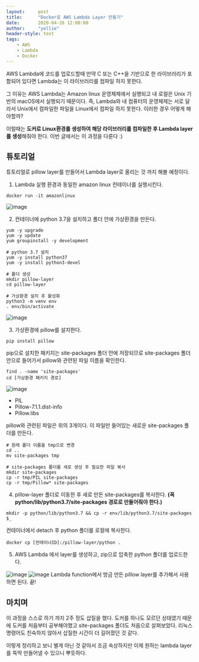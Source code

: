 ```yaml
---
layout:     post
title:      "Docker로 AWS Lambda Layer 만들기"
date:       2020-04-26 12:00:00
author:     "yellie"
header-style: text
tags:
    - AWS
    - Lambda
    - Docker
---
```


AWS Lambda에 코드를 업로드할때 만약 C 또는 C++을 기반으로 한 라이브러리가 포함되어 있다면 Lambda는 이 라이브러리를 컴파일 하지 못한다.

그 이유는 AWS Lambda는 Amazon linux 운영체제에서 실행되고 내 로컬은 Unix 기반의 macOS에서 실행되기 때문이다. 
즉, Lambda와 내 컴퓨터의 운영체제는 서로 달라서 Unix에서 컴파일한 파일을 Linux에서 컴파일 하지 못한다. 이러한 경우 어떻게 해야할까?

이럴때는 **도커로 Linux환경를 생성하여 해당 라이브러리를 컴파일한 후 Lambda layer를 생성**해줘야 한다. 이번 글에서는 이 과정을 다룬다 :)

## 튜토리얼
튜토리얼로 pillow layer를 만들어서 Lambda layer로 올리는 것 까지 해볼 예정이다.

1. Lambda 실행 환경과 동일한 amazon linux 컨테이너를 실행시킨다.
```
docker run -it amazonlinux
```
![image](https://user-images.githubusercontent.com/49056225/122502852-610b3a00-d032-11eb-9696-5a1b065f2fbb.png)

2. 컨테이너에 python 3.7을 설치하고 폴더 안에 가상환경을 만든다.

```
yum -y upgrade 
yum -y update 
yum groupinstall -y development

# python 3.7 설치 
yum -y install python37 
yum -y install python3-devel

# 폴더 생성
mkdir pillow-layer
cd pillow-layer

# 가상환경 설치 후 활성화
python3 -m venv env 
. env/bin/activate
```
![image](https://user-images.githubusercontent.com/49056225/122502920-797b5480-d032-11eb-824b-ec3d5b0f8d3d.png)

3. 가상환경에 pillow를 설치한다.

```
pip install pillow
```

pip으로 설치한 패키지는 site-packages 폴더 안에 저장되므로 site-packages 폴더 안으로 들어가서 pillow와 관련된 파일 이름을 확인한다.

```
find . -name 'site-packages'
cd [가상환경 패키지 경로]
```

![image](https://user-images.githubusercontent.com/49056225/122502974-957ef600-d032-11eb-83d7-90200fe0c8fd.png)

- PIL
- Pillow-7.1.1.dist-info
- Pillow.libs

pillow와 관련된 파일은 위의 3개이다. 이 파일만 들어있는 새로운 site-packages 폴더를 만든다.

```
# 원래 폴더 이름을 tmp으로 변경
cd .. 
mv site-packages tmp

# site-packages 폴더를 새로 생성 후 필요한 파일 복사
mkdir site-packages 
cp -r tmp/PIL site-packages 
cp -r tmp/Pillow* site-packages
```

4. pillow-layer 폴더로 이동한 후 새로 만든 site-packages를 복사한다. **(꼭 python/lib/python3.7/site-packages 경로로 만들어줘야 한다.)**

```
mkdir -p python/lib/python3.7 && cp -r env/lib/python3.7/site-packages $_
```

컨테이너에서 detach 후 python 폴더를 로컬에 복사한다.

```
docker cp [컨테이너ID]:/pillow-layer/python .
```

5. AWS Lambda 에서 layer를 생성하고, zip으로 압축한 python 폴더를 업로드한다.

![image](https://user-images.githubusercontent.com/49056225/122503150-e5f65380-d032-11eb-83b2-856cfd1a19f0.png)
![image](https://user-images.githubusercontent.com/49056225/122503168-edb5f800-d032-11eb-817c-ce0e83f9b8a7.png)
Lambda function에서 방금 만든 pillow layer를 추가해서 사용하면 된다. 끝!

## 마치며
이 과정을 스스로 하기 까지 2주 정도 삽질을 했다. 도커를 하나도 모르던 상태였기 때문에 도커를 처음부터 공부해야했고 site-packages 폴더도 처음으로 살펴보았다. 
리눅스 명령어도 친숙하지 않아서 삽질한 시간이 더 길어졌던 것 같다.

이렇게 정리하고 보니 별게 아닌 것 같아서 조금 속상하지만 이제 원하는 lambda layer를 뚝딱 만들어낼 수 있으니 뿌듯하다.
